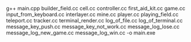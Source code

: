 g++ main.cpp builder_field.cc cell.cc controller.cc first_aid_kit.cc game.cc input_from_keyboard.cc interlayer.cc mine.cc player.cc playing_field.cc teleport.cc tracker.cc terminal_render.cc log_of_file.cc log_of_terminal.cc message_key_push.cc message_key_not_work.cc message_log_lose.cc message_log_new_game.cc message_log_win.cc -o main.exe
